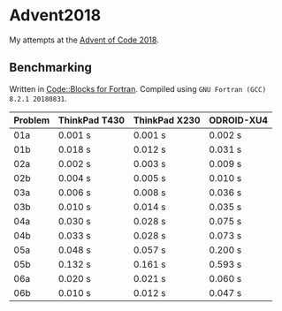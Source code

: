 # Advent2018
My attempts at the [Advent of Code 2018](https://adventofcode.com/2018).

## Benchmarking

Written in [Code::Blocks for Fortran](http://http://cbfortran.sourceforge.net/).
Compiled using `GNU Fortran (GCC) 8.2.1 20180831`.

| Problem | ThinkPad T430 | ThinkPad X230 | ODROID-XU4 |
|-|-|-|-|
| 01a | 0.001 s | 0.001 s | 0.002 s |
| 01b | 0.018 s | 0.012 s | 0.031 s |
| 02a | 0.002 s | 0.003 s | 0.009 s |
| 02b | 0.004 s | 0.005 s | 0.010 s |
| 03a | 0.006 s | 0.008 s | 0.036 s |
| 03b | 0.010 s | 0.014 s | 0.035 s |
| 04a | 0.030 s | 0.028 s | 0.075 s |
| 04b | 0.033 s | 0.028 s | 0.073 s |
| 05a | 0.048 s | 0.057 s | 0.200 s |
| 05b | 0.132 s | 0.161 s | 0.593 s |
| 06a | 0.020 s | 0.021 s | 0.060 s |
| 06b | 0.010 s | 0.012 s | 0.047 s |
